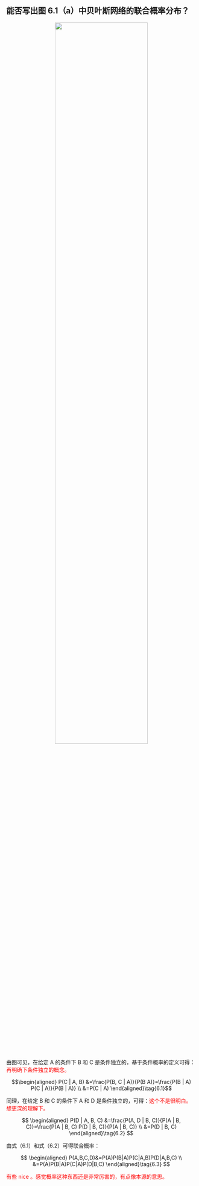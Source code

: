 

## 能否写出图 6.1（a）中贝叶斯网络的联合概率分布？

<p align="center">
    <img width="70%" height="70%" src="http://images.iterate.site/blog/image/20190405/TjaDfLkS8Us4.png?imageslim">
</p>


由图可见，在给定 A 的条件下 B 和 C 是条件独立的，基于条件概率的定义可得：<span style="color:red;">再明确下条件独立的概念。</span>

$$\begin{aligned} P(C | A, B) &=\frac{P(B, C | A)}{P(B A)}=\frac{P(B | A) P(C | A)}{P(B | A)} \\ &=P(C | A) \end{aligned}\tag{6.1}$$


同理，在给定 B 和 C 的条件下 A 和 D 是条件独立的，可得：<span style="color:red;">这个不是很明白。想更深的理解下。</span>


$$
\begin{aligned} P(D | A, B, C) &=\frac{P(A, D | B, C)}{P(A | B, C)}=\frac{P(A | B, C) P(D | B, C)}{P(A | B, C)} \\ &=P(D | B, C) \end{aligned}\tag{6.2}
$$

由式（6.1）和式（6.2）可得联合概率：

$$
\begin{aligned}
P(A,B,C,D)&=P(A)P(B|A)P(C|A,B)P(D|A,B,C) \\
&=P(A)P(B|A)P(C|A)P(D|B,C)
\end{aligned}\tag{6.3}
$$

<span style="color:red;">有些 nice 。感觉概率这种东西还是非常厉害的，有点像本源的意思。</span>
